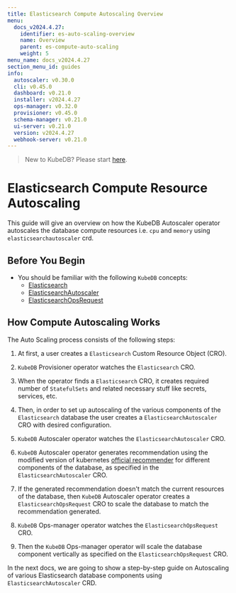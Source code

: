 ```yaml
---
title: Elasticsearch Compute Autoscaling Overview
menu:
  docs_v2024.4.27:
    identifier: es-auto-scaling-overview
    name: Overview
    parent: es-compute-auto-scaling
    weight: 5
menu_name: docs_v2024.4.27
section_menu_id: guides
info:
  autoscaler: v0.30.0
  cli: v0.45.0
  dashboard: v0.21.0
  installer: v2024.4.27
  ops-manager: v0.32.0
  provisioner: v0.45.0
  schema-manager: v0.21.0
  ui-server: v0.21.0
  version: v2024.4.27
  webhook-server: v0.21.0
---
```


> New to KubeDB? Please start [here](/docs/v2024.4.27/README).

# Elasticsearch Compute Resource Autoscaling

This guide will give an overview on how the KubeDB Autoscaler operator autoscales the database compute resources i.e. `cpu` and `memory` using `elasticsearchautoscaler` crd.

## Before You Begin

- You should be familiar with the following `KubeDB` concepts:
  - [Elasticsearch](/docs/v2024.4.27/guides/elasticsearch/concepts/elasticsearch/)
  - [ElasticsearchAutoscaler](/docs/v2024.4.27/guides/elasticsearch/concepts/autoscaler/)
  - [ElasticsearchOpsRequest](/docs/v2024.4.27/guides/elasticsearch/concepts/elasticsearch-ops-request/)

## How Compute Autoscaling Works

The Auto Scaling process consists of the following steps:

1. At first, a user creates a `Elasticsearch` Custom Resource Object (CRO).

2. `KubeDB` Provisioner  operator watches the `Elasticsearch` CRO.

3. When the operator finds a `Elasticsearch` CRO, it creates required number of `StatefulSets` and related necessary stuff like secrets, services, etc.

4. Then, in order to set up autoscaling of the various components of the `Elasticsearch` database the user creates a `ElasticsearchAutoscaler` CRO with desired configuration.

5. `KubeDB` Autoscaler operator watches the `ElasticsearchAutoscaler` CRO.

6. `KubeDB` Autoscaler operator generates recommendation using the modified version of kubernetes [official recommender](https://github.com/kubernetes/autoscaler/tree/master/vertical-pod-autoscaler/pkg/recommender) for different components of the database, as specified in the `ElasticsearchAutoscaler` CRO.

7. If the generated recommendation doesn't match the current resources of the database, then `KubeDB` Autoscaler operator creates a `ElasticsearchOpsRequest` CRO to scale the database to match the recommendation generated.

8. `KubeDB` Ops-manager operator watches the `ElasticsearchOpsRequest` CRO.

9. Then the `KubeDB` Ops-manager operator will scale the database component vertically as specified on the `ElasticsearchOpsRequest` CRO.

In the next docs, we are going to show a step-by-step guide on Autoscaling of various Elasticsearch database components using `ElasticsearchAutoscaler` CRD.

